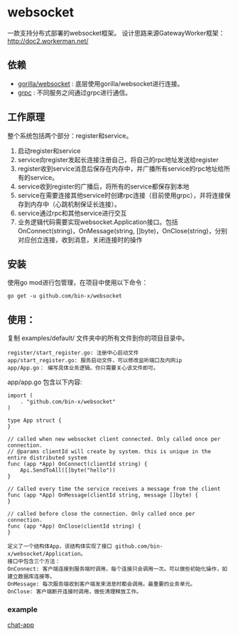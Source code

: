 # websocket
一款支持分布式部署的websocket框架。
设计思路来源GatewayWorker框架：http://doc2.workerman.net/

## 依赖
* [gorilla/websocket](https://github.com/gorilla/websocket) : 底层使用gorilla/websocket进行连接。
* [grpc](https://github.com/grpc/grpc-go) : 不同服务之间通过grpc进行通信。


## 工作原理
整个系统包括两个部分：register和service。
1. 启动register和service
2. service向register发起长连接注册自己，将自己的rpc地址发送给register
3. register收到service消息后保存在内存中，并广播所有service的rpc地址给所有的service。
4. service收到register的广播后，将所有的service都保存到本地
5. service在需要连接其他service时创建rpc连接（目前使用grpc），并将连接保存到内存中（心跳机制保证长连接）。
6. service通过rpc和其他service进行交互
7. 业务逻辑代码需要实现websocket.Application接口。包括OnConnect(string)，OnMessage(string, []byte)，OnClose(string)，分别对应创立连接，收到消息，关闭连接时的操作

## 安装
使用go mod进行包管理，在项目中使用以下命令：
```
go get -u github.com/bin-x/websocket
```

## 使用：
复制 examples/default/ 文件夹中的所有文件到你的项目目录中。
```
register/start_register.go: 注册中心启动文件
app/start_register.go: 服务启动文件，可以修改监听端口及内网ip
app/App.go： 编写具体业务逻辑。你只需要关心该文件即可。
```

app/app.go 包含以下内容:
```
import (
	. "github.com/bin-x/websocket"
)

type App struct {
}

// called when new websocket client connected. Only called once per connection.
// @params clientId will create by system. this is unique in the entire distributed system
func (app *App) OnConnect(clientId string) {
	Api.SendToAll([]byte("hello"))
}

// Called every time the service receives a message from the client
func (app *App) OnMessage(clientId string, message []byte) {
}

// called before close the connection. Only called once per connection.
func (app *App) OnClose(clientId string) {
}
```
```
定义了一个结构体App，该结构体实现了接口 github.com/bin-x/websocket/Application。
接口中包含三个方法：
OnConnect: 客户端连接到服务端时调用，每个连接只会调用一次。可以做些初始化操作，如建立数据库连接等。
OnMessage: 每次服务端收到客户端发来消息时都会调用。最重要的业务单元。
OnClose: 客户端断开连接时调用，做些清理释放工作。
```

### example
[chat-app](https://github.com/bin-x/websocket/tree/master/examples/chat-app)